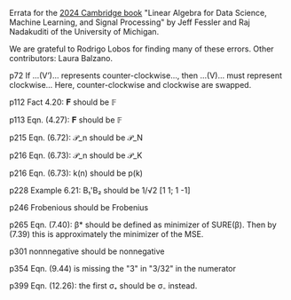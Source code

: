 Errata
for the
[2024 Cambridge book](https://web.eecs.umich.edu/~fessler/#:~:text=https%3A//www.cambridge.org/highereducation/isbn/9781009418140)
"Linear Algebra for Data Science, Machine Learning, and Signal Processing"
by Jeff Fessler and Raj Nadakuditi of the University of Michigan.

We are grateful to
Rodrigo Lobos
for finding many of these errors.
Other contributors:
Laura Balzano.

p72
If …(V’)… represents counter-clockwise…, then …(V)… must represent clockwise…
Here, counter-clockwise and clockwise are swapped.

p112 Fact 4.20: 𝐅 should be 𝔽

p113 Eqn. (4.27): 𝐅 should be 𝔽

p215 Eqn. (6.72): 𝒫_n should be 𝒫_N

p216 Eqn. (6.73): 𝒫_n should be 𝒫_K

p216 Eqn. (6.73): k(n) should be p(k)

p228 Example 6.21: B₁'B₂ should be 1/√2 [1 1; 1 -1]

p246 Frobenious should be Frobenius

p265 Eqn. (7.40): β* should be defined as minimizer of SURE(β).
Then by (7.39) this is approximately the minimizer of the MSE.

p301 nonnnegative should be nonnegative

p354 Eqn. (9.44) is missing the "3" in "3/32" in the numerator

p399 Eqn. (12.26): the first σ₊ should be σ₋ instead.

